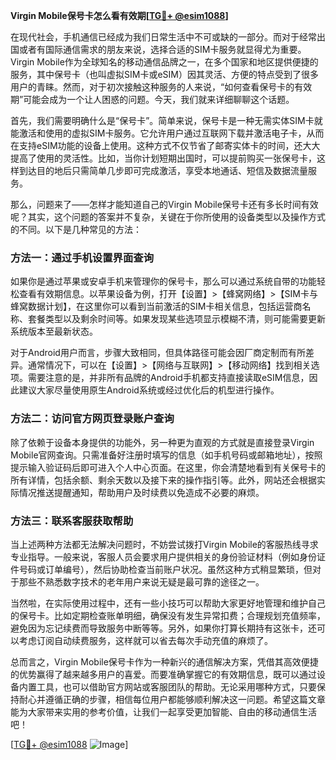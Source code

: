 **Virgin Mobile保号卡怎么看有效期[[TG💪+ @esim1088](https://t.me/s/esim1088)]**

在现代社会，手机通信已经成为我们日常生活中不可或缺的一部分。而对于经常出国或者有国际通信需求的朋友来说，选择合适的SIM卡服务就显得尤为重要。Virgin Mobile作为全球知名的移动通信品牌之一，在多个国家和地区提供便捷的服务，其中保号卡（也叫虚拟SIM卡或eSIM）因其灵活、方便的特点受到了很多用户的青睐。然而，对于初次接触这种服务的人来说，“如何查看保号卡的有效期”可能会成为一个让人困惑的问题。今天，我们就来详细聊聊这个话题。

首先，我们需要明确什么是“保号卡”。简单来说，保号卡是一种无需实体SIM卡就能激活和使用的虚拟SIM卡服务。它允许用户通过互联网下载并激活电子卡，从而在支持eSIM功能的设备上使用。这种方式不仅节省了邮寄实体卡的时间，还大大提高了使用的灵活性。比如，当你计划短期出国时，可以提前购买一张保号卡，这样到达目的地后只需简单几步即可完成激活，享受本地通话、短信及数据流量服务。

那么，问题来了——怎样才能知道自己的Virgin Mobile保号卡还有多长时间有效呢？其实，这个问题的答案并不复杂，关键在于你所使用的设备类型以及操作方式的不同。以下是几种常见的方法：

### 方法一：通过手机设置界面查询

如果你是通过苹果或安卓手机来管理你的保号卡，那么可以通过系统自带的功能轻松查看有效期信息。以苹果设备为例，打开【设置】>【蜂窝网络】>【SIM卡与蜂窝数据计划】，在这里你可以看到当前激活的SIM卡相关信息，包括运营商名称、套餐类型以及剩余时间等。如果发现某些选项显示模糊不清，则可能需要更新系统版本至最新状态。

对于Android用户而言，步骤大致相同，但具体路径可能会因厂商定制而有所差异。通常情况下，可以在【设置】>【网络与互联网】>【移动网络】找到相关选项。需要注意的是，并非所有品牌的Android手机都支持直接读取eSIM信息，因此建议大家尽量使用原生Android系统或经过优化后的机型进行操作。

### 方法二：访问官方网页登录账户查询

除了依赖于设备本身提供的功能外，另一种更为直观的方式就是直接登录Virgin Mobile官网查询。只需准备好注册时填写的信息（如手机号码或邮箱地址），按照提示输入验证码后即可进入个人中心页面。在这里，你会清楚地看到有关保号卡的所有详情，包括余额、剩余天数以及接下来的操作指引等。此外，网站还会根据实际情况推送提醒通知，帮助用户及时续费以免造成不必要的麻烦。

### 方法三：联系客服获取帮助

当上述两种方法都无法解决问题时，不妨尝试拨打Virgin Mobile的客服热线寻求专业指导。一般来说，客服人员会要求用户提供相关的身份验证材料（例如身份证件号码或订单编号），然后协助检查当前账户状况。虽然这种方式稍显繁琐，但对于那些不熟悉数字技术的老年用户来说无疑是最可靠的途径之一。

当然啦，在实际使用过程中，还有一些小技巧可以帮助大家更好地管理和维护自己的保号卡。比如定期检查账单明细，确保没有发生异常扣费；合理规划充值频率，避免因为忘记续费而导致服务中断等等。另外，如果你打算长期持有这张卡，还可以考虑订阅自动续费服务，这样就可以省去每次手动充值的麻烦了。

总而言之，Virgin Mobile保号卡作为一种新兴的通信解决方案，凭借其高效便捷的优势赢得了越来越多用户的喜爱。而要准确掌握它的有效期信息，既可以通过设备内置工具，也可以借助官方网站或客服团队的帮助。无论采用哪种方式，只要保持耐心并遵循正确的步骤，相信每位用户都能够顺利解决这一问题。希望这篇文章能为大家带来实用的参考价值，让我们一起享受更加智能、自由的移动通信生活吧！

[[TG💪+ @esim1088](https://t.me/s/esim1088) ![Image](https://i.postimg.cc/4NQfJmqS/Snipaste-2025-05-13-00-14-12.png)]